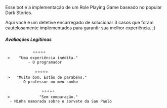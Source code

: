 Esse bot é a implementação de um Role Playing Game baseado no popular Dark Stories.

Aqui você é um detetive encarregado de solucionar 3 casos que foram cautelosamente implementados para garantir sua melhor experiência. ;)

##### Avaliações Legítimas

```
            ⭐️⭐️⭐️⭐️⭐️
 >    "Uma experiência inédita."
          - O programador
```

```
             ⭐️⭐️⭐️⭐️⭐️
 >   "Muito bom. Estão de parabéns."
      - O professor no meu sonho
```

```
                ⭐️⭐️⭐️⭐️⭐️
 >             "Sem comparação."
  - Minha namorada sobre o sorvete da San Paolo
```
